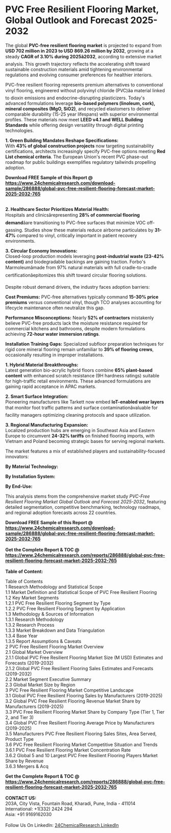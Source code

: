 <h1>PVC Free Resilient Flooring Market, Global Outlook and Forecast 2025-2032</h1><p>The global <strong>PVC-free resilient flooring market</strong> is projected to expand from <strong>USD 702 million in 2023 to USD 869.26 million by 2032</strong>, growing at a steady <strong>CAGR of 3.10% during 2025â2032</strong>, according to extensive market analysis. This growth trajectory reflects the accelerating shift toward sustainable construction materials amid tightening environmental regulations and evolving consumer preferences for healthier interiors.</p><p>PVC-free resilient flooring represents premium alternatives to conventional vinyl flooring, engineered without polyvinyl chloride (PVC)âa material linked to dioxin emissions and endocrine-disrupting plasticizers. Today's advanced formulations leverage <strong>bio-based polymers (linoleum, cork), mineral composites (MgO, SiO2)</strong>, and recycled elastomers to deliver comparable durability (15-25 year lifespans) with superior environmental profiles. These materials now meet <strong>LEED v4.1 and WELL Building Standards</strong> while offering design versatility through digital printing technologies.</p><p><strong>1. Green Building Mandates Reshape Specifications:</strong><br>
With <strong>43% of global construction projects</strong> now targeting sustainability certifications, architects increasingly specify PVC-free options meeting <strong>Red List chemical criteria</strong>. The European Union's recent PVC phase-out roadmap for public buildings exemplifies regulatory tailwinds propelling adoption.</p><div><b>Download FREE Sample of this Report @ 
            <a href="https://www.24chemicalresearch.com/download-sample/286888/global-pvc-free-resilient-flooring-forecast-market-2025-2032-765">
            https://www.24chemicalresearch.com/download-sample/286888/global-pvc-free-resilient-flooring-forecast-market-2025-2032-765</a></b></div><br><p><strong>2. Healthcare Sector Prioritizes Material Health:</strong><br>
Hospitals and clinicsârepresenting <strong>28% of commercial flooring demand</strong>âare transitioning to PVC-free surfaces that minimize VOC off-gassing. Studies show these materials reduce airborne particulates by <strong>31-47%</strong> compared to vinyl, critically important in patient recovery environments.</p><p><strong>3. Circular Economy Innovations:</strong><br>
Closed-loop production models leveraging <strong>post-industrial waste (23-42% content)</strong> and biodegradable backings are gaining traction. Forbo's Marmoleumâmade from 97% natural materials with full cradle-to-cradle certificationâepitomizes this shift toward circular flooring solutions.</p><p>Despite robust demand drivers, the industry faces adoption barriers:</p><p><strong>Cost Premiums:</strong> PVC-free alternatives typically command <strong>15-30% price premiums</strong> versus conventional vinyl, though TCO analyses accounting for lifecycle maintenance often neutralize this gap.</p><p><strong>Performance Misconceptions:</strong> Nearly <strong>52% of contractors</strong> mistakenly believe PVC-free products lack the moisture resistance required for commercial kitchens and bathrooms, despite modern formulations achieving <strong>72-hour water immersion ratings</strong>.</p><p><strong>Installation Training Gaps:</strong> Specialized subfloor preparation techniques for rigid core mineral flooring remain unfamiliar to <strong>39% of flooring crews</strong>, occasionally resulting in improper installations.</p><p><strong>1. Hybrid Material Breakthroughs:</strong><br>
Latest generation bio-acrylic hybrid floors combine <strong>65% plant-based content</strong> with enhanced scratch resistance (9H hardness ratings) suitable for high-traffic retail environments. These advanced formulations are gaining rapid acceptance in APAC markets.</p><p><strong>2. Smart Surface Integration:</strong><br>
Pioneering manufacturers like Tarkett now embed <strong>IoT-enabled wear layers</strong> that monitor foot traffic patterns and surface contaminationâvaluable for facility managers optimizing cleaning protocols and space utilization.</p><p><strong>3. Regional Manufacturing Expansion:</strong><br>
Localized production hubs are emerging in Southeast Asia and Eastern Europe to circumvent <strong>24-32% tariffs</strong> on finished flooring imports, with Vietnam and Poland becoming strategic bases for serving regional markets.</p><p>The market features a mix of established players and sustainability-focused innovators:</p><p><strong>By Material Technology:</strong></p><p><strong>By Installation System:</strong></p><p><strong>By End-Use:</strong></p><p>This analysis stems from the comprehensive market study <em>PVC-Free Resilient Flooring Market Global Outlook and Forecast 2025-2032</em>, featuring detailed segmentation, competitive benchmarking, technology roadmaps, and regional adoption forecasts across 22 countries.</p><div><b>Download FREE Sample of this Report @ 
            <a href="https://www.24chemicalresearch.com/download-sample/286888/global-pvc-free-resilient-flooring-forecast-market-2025-2032-765">
            https://www.24chemicalresearch.com/download-sample/286888/global-pvc-free-resilient-flooring-forecast-market-2025-2032-765</a></b></div><br><div><b>Get the Complete Report & TOC @ 
            <a href="https://www.24chemicalresearch.com/reports/286888/global-pvc-free-resilient-flooring-forecast-market-2025-2032-765">
            https://www.24chemicalresearch.com/reports/286888/global-pvc-free-resilient-flooring-forecast-market-2025-2032-765</a></b></div><br>
            <b>Table of Content:</b><p>Table of Contents<br />
1 Research Methodology and Statistical Scope<br />
1.1 Market Definition and Statistical Scope of PVC Free Resilient Flooring<br />
1.2 Key Market Segments<br />
1.2.1 PVC Free Resilient Flooring Segment by Type<br />
1.2.2 PVC Free Resilient Flooring Segment by Application<br />
1.3 Methodology & Sources of Information<br />
1.3.1 Research Methodology<br />
1.3.2 Research Process<br />
1.3.3 Market Breakdown and Data Triangulation<br />
1.3.4 Base Year<br />
1.3.5 Report Assumptions & Caveats<br />
2 PVC Free Resilient Flooring Market Overview<br />
2.1 Global Market Overview<br />
2.1.1 Global PVC Free Resilient Flooring Market Size (M USD) Estimates and Forecasts (2019-2032)<br />
2.1.2 Global PVC Free Resilient Flooring Sales Estimates and Forecasts (2019-2032)<br />
2.2 Market Segment Executive Summary<br />
2.3 Global Market Size by Region<br />
3 PVC Free Resilient Flooring Market Competitive Landscape<br />
3.1 Global PVC Free Resilient Flooring Sales by Manufacturers (2019-2025)<br />
3.2 Global PVC Free Resilient Flooring Revenue Market Share by Manufacturers (2019-2025)<br />
3.3 PVC Free Resilient Flooring Market Share by Company Type (Tier 1, Tier 2, and Tier 3)<br />
3.4 Global PVC Free Resilient Flooring Average Price by Manufacturers (2019-2025)<br />
3.5 Manufacturers PVC Free Resilient Flooring Sales Sites, Area Served, Product Type<br />
3.6 PVC Free Resilient Flooring Market Competitive Situation and Trends<br />
3.6.1 PVC Free Resilient Flooring Market Concentration Rate<br />
3.6.2 Global 5 and 10 Largest PVC Free Resilient Flooring Players Market Share by Revenue<br />
3.6.3 Mergers & Acq</p><div><b>Get the Complete Report & TOC @ 
            <a href="https://www.24chemicalresearch.com/reports/286888/global-pvc-free-resilient-flooring-forecast-market-2025-2032-765">
            https://www.24chemicalresearch.com/reports/286888/global-pvc-free-resilient-flooring-forecast-market-2025-2032-765</a></b></div><br><b>CONTACT US:</b><br>
            203A, City Vista, Fountain Road, Kharadi, Pune, India - 411014<br>
            International: +1(332) 2424 294<br>
            Asia: +91 9169162030 <br><br>
            Follow Us On LinkedIn: <a href="https://www.linkedin.com/company/24chemicalresearch/">24ChemicalResearch LinkedIn</a>